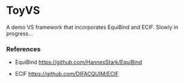 # ToyVS
A demo VS framework that incorporates EquiBind and ECIF. Slowly in progress...





### References
- EquiBind
https://github.com/HannesStark/EquiBind


- ECIF
https://github.com/DIFACQUIM/ECIF